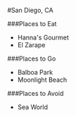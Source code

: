 #San Diego, CA

###Places to Eat
- Hanna's Gourmet
- El Zarape

###Places to Go
- Balboa Park
- Moonlight Beach

###Places to Avoid
- Sea World
